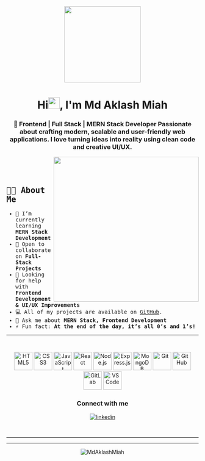 <div align="center">
  <img width="200" height="auto" src="./resources/img/materialHacker.png"/>
  <h1>Hi<img width="30" src="./resources/img/waving.gif">, I'm Md Aklash Miah</h1>
  <h3>🚀 Frontend | Full Stack | MERN Stack Developer
Passionate about crafting modern, scalable and user-friendly web applications.
I love turning ideas into reality using clean code and creative UI/UX.</h3>
</div>
 
 <img align="right" width="380" height="auto" src="./resources/img/geek.gif"/>

<div align="left">
  <samp>
<p>&nbsp;</p>
<p>&nbsp;</p>

    
## 👨‍💻 About Me  

- 🌱 I’m currently learning **MERN Stack Development**  
- 👯 Open to collaborate on **Full-Stack Projects**  
- 🤝 Looking for help with **Frontend Development & UI/UX Improvements**  
- 💻 All of my projects are available on [GitHub](https://github.com/MdAklashMiah).  
- 💬 Ask me about **MERN Stack, Frontend Development**  
- ⚡ Fun fact: **At the end of the day, it’s all 0’s and 1’s!**  

---
    
<p>&nbsp;</p>
    
  </samp>
</div>


<p align="center">
  <!-- Frontend -->
  <img src="https://img.icons8.com/color/48/html-5--v1.png" width="48" height="48" alt="HTML5"/>
  <img src="https://img.icons8.com/color/48/css3.png" width="48" height="48" alt="CSS3"/>
  <img src="https://img.icons8.com/color/48/javascript--v1.png" width="48" height="48" alt="JavaScript"/>
  <img src="https://img.icons8.com/plasticine/48/react.png" width="48" height="48" alt="React"/>

  <!-- Backend -->
  <img src="https://img.icons8.com/color/48/nodejs.png" width="48" height="48" alt="Node.js"/>
  <img src="https://img.icons8.com/color/48/express.png" width="48" height="48" alt="Express.js"/>
  <img src="https://img.icons8.com/color/48/mongodb.png" width="48" height="48" alt="MongoDB"/>

  <!-- Tools -->
  <img src="https://img.icons8.com/color/48/git.png" width="48" height="48" alt="Git"/>
  <img src="https://img.icons8.com/color/48/github.png" width="48" height="48" alt="GitHub"/>
  <img src="https://img.icons8.com/color/48/gitlab.png" width="48" height="48" alt="GitLab"/>
  <img src="https://img.icons8.com/color/48/visual-studio-code-2019.png" width="48" height="48" alt="VS Code"/>
</p>


<div align="center">
  <h3>Connect with me</h3>
  <div>
     <a  href="www.linkedin.com/in/md-aklash-miah" target="_blank">
      <img src="https://img.shields.io/badge/Linked%20In-0A66C2.svg?style=for-the-badge&logo=linkedin&logoColor=white" alt="linkedin"/>
    </a>
  </div>
</div>
<p>&nbsp;</p>

<hr>

<div align="center">
<hr>

<div align="center">
  <img  src="resources/img/github-contribution-grid-snake.svg"
    alt="MdAklashMiah" />
</div>

